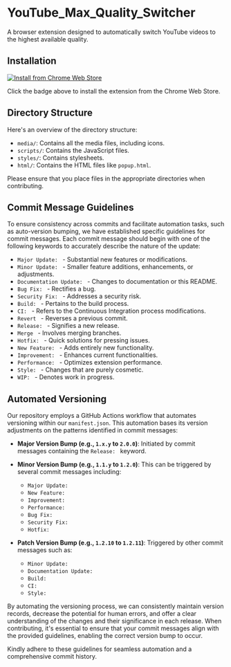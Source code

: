 # YouTube_Max_Quality_Switcher

A browser extension designed to automatically switch YouTube videos to the highest available quality.

## Installation

[![Install from Chrome Web Store](https://storage.googleapis.com/web-dev-uploads/image/WlD8wC6g8khYWPJUsQceQkhXSlv1/UV4C4ybeBTsZt43U4xis.png)](https://chrome.google.com/webstore/detail/youtube-max-quality-switc/habbodnofieogkocjdbdfabafpjgjbpb)

Click the badge above to install the extension from the Chrome Web Store.

## Directory Structure

Here's an overview of the directory structure:

- `media/`: Contains all the media files, including icons.
- `scripts/`: Contains the JavaScript files.
- `styles/`: Contains stylesheets.
- `html/`: Contains the HTML files like `popup.html`.

Please ensure that you place files in the appropriate directories when contributing.

## Commit Message Guidelines

To ensure consistency across commits and facilitate automation tasks, such as auto-version bumping, we have established specific guidelines for commit messages. Each commit message should begin with one of the following keywords to accurately describe the nature of the update:

- `Major Update: ` - Substantial new features or modifications.
- `Minor Update: ` - Smaller feature additions, enhancements, or adjustments.
- `Documentation Update: ` - Changes to documentation or this README.
- `Bug Fix: ` - Rectifies a bug.
- `Security Fix: ` - Addresses a security risk.
- `Build: ` - Pertains to the build process.
- `CI: ` - Refers to the Continuous Integration process modifications.
- `Revert ` - Reverses a previous commit.
- `Release: ` - Signifies a new release.
- `Merge ` - Involves merging branches.
- `Hotfix: ` - Quick solutions for pressing issues.
- `New Feature: ` - Adds entirely new functionality.
- `Improvement: ` - Enhances current functionalities.
- `Performance: ` - Optimizes extension performance.
- `Style: ` - Changes that are purely cosmetic.
- `WIP: ` - Denotes work in progress.

## Automated Versioning

Our repository employs a GitHub Actions workflow that automates versioning within our `manifest.json`. This automation bases its version adjustments on the patterns identified in commit messages:

- **Major Version Bump (e.g., `1.x.y` to `2.0.0`)**: Initiated by commit messages containing the `Release: ` keyword.
  
- **Minor Version Bump (e.g., `1.1.y` to `1.2.0`)**:
  This can be triggered by several commit messages including:
  - `Major Update: `
  - `New Feature: `
  - `Improvement: `
  - `Performance: `
  - `Bug Fix: `
  - `Security Fix: `
  - `Hotfix: `

- **Patch Version Bump (e.g., `1.2.10` to `1.2.11`)**:
  Triggered by other commit messages such as:
  - `Minor Update: `
  - `Documentation Update: `
  - `Build: `
  - `CI: `
  - `Style: `

By automating the versioning process, we can consistently maintain version records, decrease the potential for human errors, and offer a clear understanding of the changes and their significance in each release. When contributing, it's essential to ensure that your commit messages align with the provided guidelines, enabling the correct version bump to occur.

Kindly adhere to these guidelines for seamless automation and a comprehensive commit history.